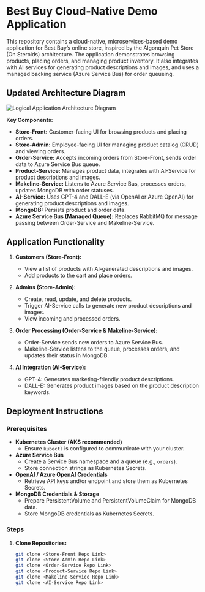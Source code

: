# Best Buy Cloud-Native Demo Application

This repository contains a cloud-native, microservices-based demo application for Best Buy’s online store, inspired by the Algonquin Pet Store (On Steroids) architecture. The application demonstrates browsing products, placing orders, and managing product inventory. It also integrates with AI services for generating product descriptions and images, and uses a managed backing service (Azure Service Bus) for order queueing.

## Updated Architecture Diagram

![Logical Application Architecture Diagram](assets/Algonquin%20Pet%20Store%20On%20Steroids.png)

**Key Components:**
- **Store-Front:** Customer-facing UI for browsing products and placing orders.
- **Store-Admin:** Employee-facing UI for managing product catalog (CRUD) and viewing orders.
- **Order-Service:** Accepts incoming orders from Store-Front, sends order data to Azure Service Bus queue.
- **Product-Service:** Manages product data, integrates with AI-Service for product descriptions and images.
- **Makeline-Service:** Listens to Azure Service Bus, processes orders, updates MongoDB with order statuses.
- **AI-Service:** Uses GPT-4 and DALL-E (via OpenAI or Azure OpenAI) for generating product descriptions and images.
- **MongoDB:** Persists product and order data.
- **Azure Service Bus (Managed Queue):** Replaces RabbitMQ for message passing between Order-Service and Makeline-Service.

## Application Functionality

1. **Customers (Store-Front):**
   - View a list of products with AI-generated descriptions and images.
   - Add products to the cart and place orders.

2. **Admins (Store-Admin):**
   - Create, read, update, and delete products.
   - Trigger AI-Service calls to generate new product descriptions and images.
   - View incoming and processed orders.

3. **Order Processing (Order-Service & Makeline-Service):**
   - Order-Service sends new orders to Azure Service Bus.
   - Makeline-Service listens to the queue, processes orders, and updates their status in MongoDB.

4. **AI Integration (AI-Service):**
   - GPT-4: Generates marketing-friendly product descriptions.
   - DALL-E: Generates product images based on the product description keywords.

## Deployment Instructions

### Prerequisites

- **Kubernetes Cluster (AKS recommended)**
  - Ensure `kubectl` is configured to communicate with your cluster.
- **Azure Service Bus**
  - Create a Service Bus namespace and a queue (e.g., `orders`).
  - Store connection strings as Kubernetes Secrets.
- **OpenAI / Azure OpenAI Credentials**
  - Retrieve API keys and/or endpoint and store them as Kubernetes Secrets.
- **MongoDB Credentials & Storage**
  - Prepare PersistentVolume and PersistentVolumeClaim for MongoDB data.
  - Store MongoDB credentials as Kubernetes Secrets.

### Steps

1. **Clone Repositories:**
   ```bash
   git clone <Store-Front Repo Link>
   git clone <Store-Admin Repo Link>
   git clone <Order-Service Repo Link>
   git clone <Product-Service Repo Link>
   git clone <Makeline-Service Repo Link>
   git clone <AI-Service Repo Link>
